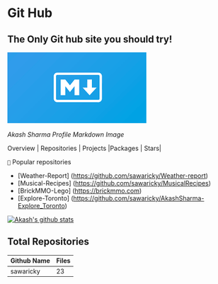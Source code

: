 # Git Hub  
## The Only Git hub site you should try! 

![Akash's Sharma Image](image.png) 

*Akash Sharma Profile Markdown Image* 

Overview | Repositories | Projects |Packages | Stars| 

 ``📝`` Popular repositories

-  [Weather-Report] (https://github.com/sawaricky/Weather-report)
-  [Musical-Recipes] (https://github.com/sawaricky/MusicalRecipes)
-  [BrickMMO-Lego] (https://brickmmo.com)
-  [Explore-Toronto] (https://github.com/sawaricky/AkashSharma-Explore_Toronto)


[![Akash's github stats](https://github-readme-stats.vercel.app/api?username=sawaricky&show_icons=true&title_color=fff&icon_color=79ff97&text_color=9f9f9f&bg_color=151515&count_private=true)](https://github.com/sawaricky/)

## Total Repositories 
| Github Name | Files |
| ----------- | ----- | 
|  sawaricky  |   23  |


